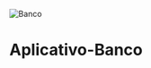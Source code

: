 ![Banco](https://user-images.githubusercontent.com/79226722/129631170-6e6063a0-c7db-4109-ab9b-43c333591c52.png)
# Aplicativo-Banco
 
